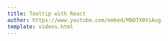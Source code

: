 ```yaml
---
title: Tooltip with React
author: https://www.youtube.com/embed/MBO7X0ViAug
template: videos.html
---
```

